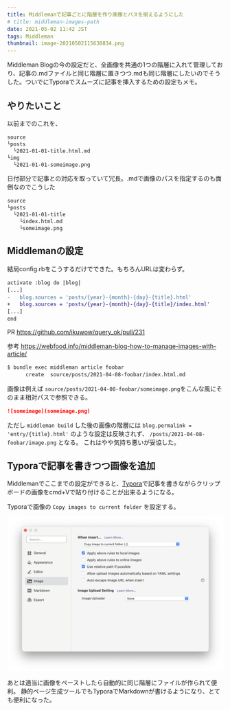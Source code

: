 ```yaml
---
title: Middlemanで記事ごとに階層を作り画像とパスを揃えるようにした
# title: middleman-images-path
date: 2021-05-02 11:42 JST
tags: Middleman
thumbnail: image-20210502115638834.png
---
```


Middleman Blogの今の設定だと、全画像を共通の1つの階層に入れて管理しており、記事の.mdファイルと同じ階層に置きつつ.mdも同じ階層にしたいのでそうした。ついでにTyporaでスムーズに記事を挿入するための設定もメモ。

## やりたいこと

以前までのこれを、

```
source
└posts
  └2021-01-01-title.html.md
└img
  └2021-01-01-someimage.png
```

日付部分で記事との対応を取っていて冗長。.mdで画像のパスを指定するのも面倒なのでこうした

```
source
└posts
  └2021-01-01-title
    └index.html.md
    └someimage.png
```

## Middlemanの設定

結局config.rbをこうするだけでできた。もちろんURLは変わらず。

```diff
activate :blog do |blog|
[...]
-   blog.sources = 'posts/{year}-{month}-{day}-{title}.html'
+   blog.sources = 'posts/{year}-{month}-{day}-{title}/index.html'
[...]
end
```

PR https://github.com/ikuwow/query_ok/pull/231

参考 https://webfood.info/middleman-blog-how-to-manage-images-with-article/

```bash
$ bundle exec middleman article foobar
      create  source/posts/2021-04-08-foobar/index.html.md
```

画像は例えば `source/posts/2021-04-08-foobar/someimage.png`をこんな風にそのまま相対パスで参照できる。

```index.html.md
![someimage](someimage.png)
```

ただし `middleman build` した後の画像の階層には `blog.permalink = 'entry/{title}.html'` のような設定は反映されず、
`/posts/2021-04-08-foobar/image.png` となる。
これはやや気持ち悪いが妥協した。

## Typoraで記事を書きつつ画像を追加

Middlemanでここまでの設定ができると、[Typora](https://typora.io)で記事を書きながらクリップボードの画像をcmd+Vで貼り付けることが出来るようになる。

Typoraで画像の `Copy images to current folder` を設定する。

![image-20210502115638834](image-20210502115638834.png)

あとは適当に画像をペーストしたら自動的に同じ階層にファイルが作られて便利。
静的ページ生成ツールでもTyporaでMarkdownが書けるようになり、とても便利になった。

